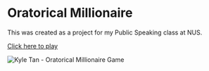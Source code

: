 # Oratorical Millionaire

This was created as a project for my Public Speaking class at NUS.

[Click here to play](https://millionaire.kyletan.me "Kyle Tan - Oratorical Millionaire Game")

![Kyle Tan - Oratorical Millionaire Game](http://g.recordit.co/brMft9NsyC.gif)
